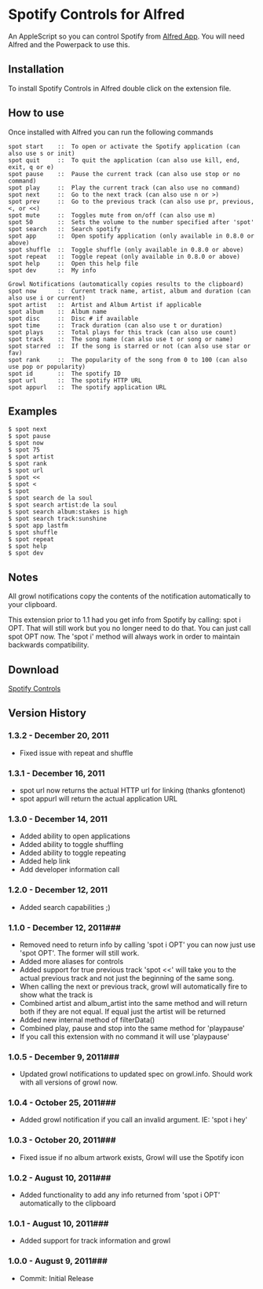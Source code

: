 Spotify Controls for Alfred
============

An AppleScript so you can control Spotify from [Alfred App](http://alfredapp.com/). You will need Alfred and the Powerpack to use this.

Installation
----------------

To install Spotify Controls in Alfred double click on the extension file.

How to use
----------------

Once installed with Alfred you can run the following commands


    spot start    ::  To open or activate the Spotify application (can also use s or init)
    spot quit     ::  To quit the application (can also use kill, end, exit, q or e)
    spot pause    ::  Pause the current track (can also use stop or no command)
    spot play     ::  Play the current track (can also use no command)
    spot next     ::  Go to the next track (can also use n or >)
    spot prev     ::  Go to the previous track (can also use pr, previous, <, or <<)
    spot mute     ::  Toggles mute from on/off (can also use m)
    spot 50       ::  Sets the volume to the number specified after 'spot'
    spot search   ::  Search spotify
    spot app      ::  Open spotify application (only available in 0.8.0 or above)
    spot shuffle  ::  Toggle shuffle (only available in 0.8.0 or above)
    spot repeat   ::  Toggle repeat (only available in 0.8.0 or above)
    spot help     ::  Open this help file
    spot dev      ::  My info
    
    Growl Notifications (automatically copies results to the clipboard)
    spot now      ::  Current track name, artist, album and duration (can also use i or current)
    spot artist   ::  Artist and Album Artist if applicable
    spot album    ::  Album name
    spot disc     ::  Disc # if available
    spot time     ::  Track duration (can also use t or duration)
    spot plays    ::  Total plays for this track (can also use count)
    spot track    ::  The song name (can also use t or song or name)
    spot starred  ::  If the song is starred or not (can also use star or fav)
    spot rank     ::  The popularity of the song from 0 to 100 (can also use pop or popularity)
    spot id       ::  The spotify ID
    spot url      ::  The spotify HTTP URL
    spot appurl   ::  The spotify application URL
      

Examples
----------------
    $ spot next
    $ spot pause
    $ spot now
    $ spot 75
    $ spot artist
    $ spot rank
    $ spot url
    $ spot <<
    $ spot <
    $ spot
    $ spot search de la soul
    $ spot search artist:de la soul
    $ spot search album:stakes is high
    $ spot search track:sunshine
    $ spot app lastfm
    $ spot shuffle
    $ spot repeat
    $ spot help
    $ spot dev
    
Notes
----------------
All growl notifications copy the contents of the notification automatically to your clipboard.

This extension prior to 1.1 had you get info from Spotify by calling: spot i OPT. That will still work but you no longer need to do that. You can just call spot OPT now. The 'spot i' method will always work in order to maintain backwards compatibility.


Download
----------------
[Spotify Controls](https://github.com/phpfunk/alfred-spotify-controls/downloads)
    

## Version History ##
### 1.3.2 - December 20, 2011 ###

- Fixed issue with repeat and shuffle

### 1.3.1 - December 16, 2011 ###

- spot url now returns the actual HTTP url for linking (thanks gfontenot)
- spot appurl will return the actual application URL

### 1.3.0 - December 14, 2011 ###

- Added ability to open applications
- Added ability to toggle shuffling
- Added ability to toggle repeating
- Added help link
- Add developer information call

### 1.2.0 - December 12, 2011 ###

- Added search capabilities ;)

### 1.1.0 - December 12, 2011###
 
- Removed need to return info by calling 'spot i OPT' you can now just use 'spot OPT'. The former will still work.
- Added more aliases for controls
- Added support for true previous track 'spot <<' will take you to the actual previous track and not just the beginning of the same song.
- When calling the next or previous track, growl will automatically fire to show what the track is
- Combined artist and album_artist into the same method and will return both if they are not equal. If equal just the artist will be returned
- Added new internal method of filterData()
- Combined play, pause and stop into the same method for 'playpause'
- If you call this extension with no command it will use 'playpause'

### 1.0.5 - December 9, 2011###
 
- Updated growl notifications to updated spec on growl.info. Should work with all versions of growl now.

### 1.0.4 - October 25, 2011###
 
- Added growl notification if you call an invalid argument. IE: 'spot i hey'

### 1.0.3 - October 20, 2011###
 
- Fixed issue if no album artwork exists, Growl will use the Spotify icon

### 1.0.2 - August 10, 2011###
 
- Added functionality to add any info returned from 'spot i OPT' automatically to the clipboard

### 1.0.1 - August 10, 2011###
 
- Added support for track information and growl

### 1.0.0 - August 9, 2011###
 
- Commit: Initial Release